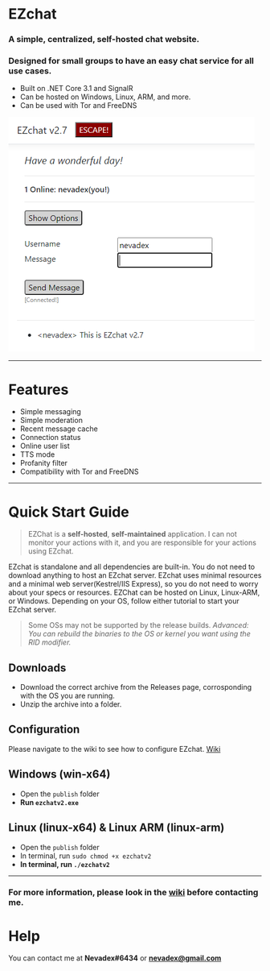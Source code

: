 # EZchat
### A simple, centralized, self-hosted chat website.
### Designed for small groups to have an easy chat service for all use cases.
- Built on .NET Core 3.1 and SignalR
- Can be hosted on Windows, Linux, ARM, and more.
- Can be used with Tor and FreeDNS

![ezchat demo pic](https://github.com/nevadex/ezchat/blob/master/repo/ezchat_2.7_.png?raw=true)

---

# Features

- Simple messaging
- Simple moderation
- Recent message cache
- Connection status
- Online user list
- TTS mode
- Profanity filter
- Compatibility with Tor and FreeDNS

---

# Quick Start Guide
> EZChat is a **self-hosted**, **self-maintained** application. I can not monitor your actions with it, and you are responsible for your actions using EZchat.

EZchat is standalone and all dependencies are built-in. You do not need to download anything to host an EZchat server.
EZchat uses minimal resources and a minimal web server(Kestrel/IIS Express), so you do not need to worry about your specs or resources.
EZChat can be hosted on Linux, Linux-ARM, or Windows. Depending on your OS, follow either tutorial to start your EZchat server.

> Some OSs may not be supported by the release builds.  *Advanced: You can rebuild the binaries to the OS or kernel you want using the RID modifier.*

## Downloads

- Download the correct archive from the Releases page, corrosponding with the OS you are running.
- Unzip the archive into a folder.

## Configuration

Please navigate to the wiki to see how to configure EZchat.
[Wiki](https://github.com/nevadex/ezchat/wiki/Configuration)

## Windows (win-x64)

- Open the `publish` folder
- **Run `ezchatv2.exe`**

## Linux (linux-x64) & Linux ARM (linux-arm)

- Open the `publish` folder
- In terminal, run `sudo chmod +x ezchatv2`
- **In terminal, run `./ezchatv2`**

---

### For more information, please look in the [wiki](https://github.com/nevadex/ezchat/wiki/) before contacting me.

# Help

You can contact me at **Nevadex#6434** or [**nevadex@gmail.com**](mailto:nevadex@gmail.com)
